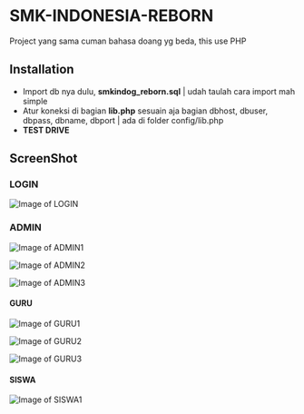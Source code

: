 # SMK-INDONESIA-REBORN
Project yang sama cuman bahasa doang yg beda, this use PHP

## Installation
- Import db nya dulu, **smkindog_reborn.sql** | udah taulah cara import mah simple
- Atur koneksi di bagian **lib.php** sesuain aja bagian dbhost, dbuser, dbpass, dbname, dbport | ada di folder config/lib.php
- **TEST DRIVE**

## ScreenShot
### LOGIN
![Image of LOGIN](https://github.com/DTAX-01/SMK-INDONESIA-REBORN/blob/master/img/login.PNG)

### ADMIN
![Image of ADMIN1](https://github.com/DTAX-01/SMK-INDONESIA-REBORN/blob/master/img/admin1.PNG)

![Image of ADMIN2](https://github.com/DTAX-01/SMK-INDONESIA-REBORN/blob/master/img/admin2.PNG)

![Image of ADMIN3](https://github.com/DTAX-01/SMK-INDONESIA-REBORN/blob/master/img/admin3.PNG)

#### GURU

![Image of GURU1](https://github.com/DTAX-01/SMK-INDONESIA-REBORN/blob/master/img/guru1.PNG)

![Image of GURU2](https://github.com/DTAX-01/SMK-INDONESIA-REBORN/blob/master/img/guru2.PNG)

![Image of GURU3](https://github.com/DTAX-01/SMK-INDONESIA-REBORN/blob/master/img/guru3.PNG)

#### SISWA

![Image of SISWA1](https://github.com/DTAX-01/SMK-INDONESIA-REBORN/blob/master/img/siswa1.PNG)
